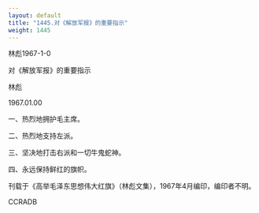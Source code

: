 ```yaml
---
layout: default
title: "1445.对《解放军报》的重要指示"
weight: 1445
---
```


林彪1967-1-0

对《解放军报》的重要指示

林彪

1967.01.00

一、热烈地拥护毛主席。

二、热烈地支持左派。

三、坚决地打击右派和一切牛鬼蛇神。

四、永远保持鲜红的旗帜。

刊载于《高举毛泽东思想伟大红旗》（林彪文集），1967年4月编印，编印者不明。

CCRADB

